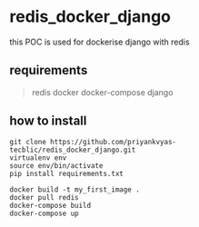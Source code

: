 # redis_docker_django

this POC is used for dockerise django with redis 

## requirements
> redis
> docker 
> docker-compose
> django

## how to install

```
git clone https://github.com/priyankvyas-tecblic/redis_docker_django.git
virtualenv env
source env/bin/activate
pip install requirements.txt

```

```
docker build -t my_first_image .
docker pull redis
docker-compose build
docker-compose up
```
